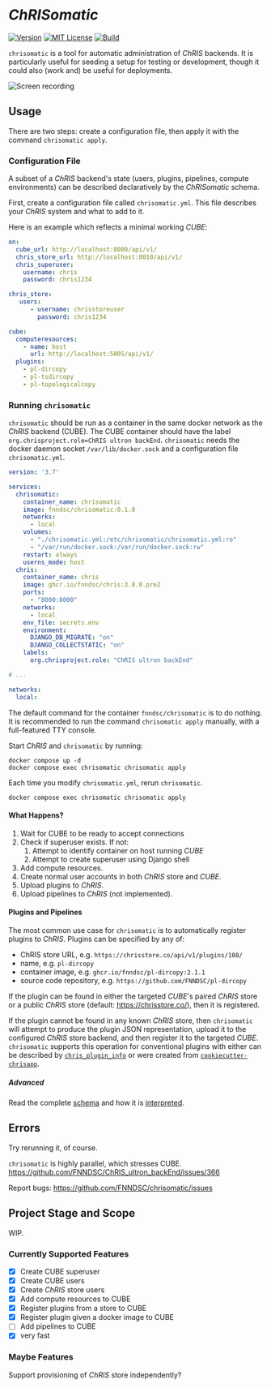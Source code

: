 # _ChRISomatic_

[![Version](https://img.shields.io/docker/v/fnndsc/chrisomatic?sort=semver)](https://hub.docker.com/r/fnndsc/chrisomatic)
[![MIT License](https://img.shields.io/github/license/fnndsc/chrisomatic)](https://github.com/FNNDSC/chrisomatic/blob/master/LICENSE)
[![Build](https://github.com/FNNDSC/chrisomatic/actions/workflows/build.yml/badge.svg)](https://github.com/FNNDSC/chrisomatic/actions)

`chrisomatic` is a tool for automatic administration of _ChRIS_ backends.
It is particularly useful for seeding a setup for testing or development,
though it could also (work and) be useful for deployments.

![Screen recording](https://ipfs.babymri.org/ipfs/QmdwKBqQHGb1J4f4Mg8QEeXAYNRKhmcR8vxcQCDPA6ZvU1/chrisomatic.gif)

## Usage

There are two steps: create a configuration file, then apply it with
the command `chrisomatic apply`.

### Configuration File

A subset of a _ChRIS_ backend's state (users, plugins, pipelines, compute
environments) can be described declaratively by the _ChRISomatic_ schema.

First, create a configuration file called `chrisomatic.yml`.
This file describes your _ChRIS_ system and what to add to it.

Here is an example which reflects a minimal working _CUBE_:

```yaml
on:
  cube_url: http://localhost:8000/api/v1/
  chris_store_url: http://localhost:8010/api/v1/
  chris_superuser:
    username: chris
    password: chris1234

chris_store:
   users:
      - username: chrisstoreuser
        password: chris1234

cube:
  computeresources:
    - name: host
      url: http://localhost:5005/api/v1/
  plugins:
    - pl-dircopy
    - pl-tsdircopy
    - pl-topologicalcopy
```

### Running `chrisomatic`

`chrisomatic` should be run as a container in the same docker network as
the _ChRIS_ backend (CUBE). The CUBE container should have the label
`org.chrisproject.role=ChRIS ultron backEnd`.
`chrisomatic` needs the docker daemon socket `/var/lib/docker.sock`
and a configuration file `chrisomatic.yml`.

```yaml
version: '3.7'

services:
  chrisomatic:
    container_name: chrisomatic
    image: fnndsc/chrisomatic:0.1.0
    networks:
      - local
    volumes:
      - "./chrisomatic.yml:/etc/chrisomatic/chrisomatic.yml:ro"
      - "/var/run/docker.sock:/var/run/docker.sock:rw"
    restart: always
    userns_mode: host
  chris:
    container_name: chris
    image: ghcr.io/fnndsc/chris:3.0.0.pre2
    ports:
      - "8000:8000"
    networks:
      - local
    env_file: secrets.env
    environment:
      DJANGO_DB_MIGRATE: "on"
      DJANGO_COLLECTSTATIC: "on"
    labels:
      org.chrisproject.role: "ChRIS ultron backEnd"

# ...

networks:
  local:
```

The default command for the container `fnndsc/chrisomatic` is to do nothing.
It is recommended to run the command `chrisomatic apply` manually, with
a full-featured TTY console.

Start _ChRIS_ and `chrisomatic` by running:

```shell
docker compose up -d
docker compose exec chrisomatic chrisomatic apply
```

Each time you modify `chrisomatic.yml`, rerun `chrisomatic`.

```shell
docker compose exec chrisomatic chrisomatic apply
```

#### What Happens?

1. Wait for CUBE to be ready to accept connections
2. Check if superuser exists. If not:
   1. Attempt to identify container on host running _CUBE_
   2. Attempt to create superuser using Django shell
3. Add compute resources.
4. Create normal user accounts in both _ChRIS_ store and _CUBE_.
5. Upload plugins to _ChRIS_.
6. Upload pipelines to _ChRIS_ (not implemented).

#### Plugins and Pipelines

The most common use case for `chrisomatic` is to automatically
register plugins to _ChRIS_. Plugins can be specified by any of:

- ChRIS store URL, e.g. `https://chrisstore.co/api/v1/plugins/108/`
- name, e.g. `pl-dircopy`
- container image, e.g. `ghcr.io/fnndsc/pl-dircopy:2.1.1` 
- source code repository, e.g. `https://github.com/FNNDSC/pl-dircopy`

If the plugin can be found in either the targeted _CUBE_'s paired
_ChRIS_ store or a public _ChRIS_ store (default: https://chrisstore.co/),
then it is registered.

If the plugin cannot be found in any known _ChRIS_ store, then
`chrisomatic` will attempt to produce the plugin JSON representation,
upload it to the configured _ChRIS_ store backend, and then register
it to the targeted _CUBE_. `chrisomatic` supports this operation for
conventional plugins with either can be described by 
[`chris_plugin_info`](https://github.com/FNNDSC/chris_plugin)
or were created from
[`cookiecutter-chrisapp`](https://github.com/fnndsc/cookiecutter-chrisapp).

##### Advanced

Read the complete [schema](docs/schema.adoc) and how it is [interpreted](docs/interpretation.adoc).

## Errors

Try rerunning it, of course.

`chrisomatic` is highly parallel, which stresses CUBE.
https://github.com/FNNDSC/ChRIS_ultron_backEnd/issues/366

Report bugs: https://github.com/FNNDSC/chrisomatic/issues

## Project Stage and Scope

WIP.

### Currently Supported Features

- [x] Create CUBE superuser
- [x] Create CUBE users
- [x] Create _ChRIS_ store users
- [x] Add compute resources to CUBE
- [x] Register plugins from a store to CUBE
- [x] Register plugin given a docker image to CUBE
- [ ] Add pipelines to CUBE
- [x] very fast

### Maybe Features

Support provisioning of _ChRIS_ store independently?
